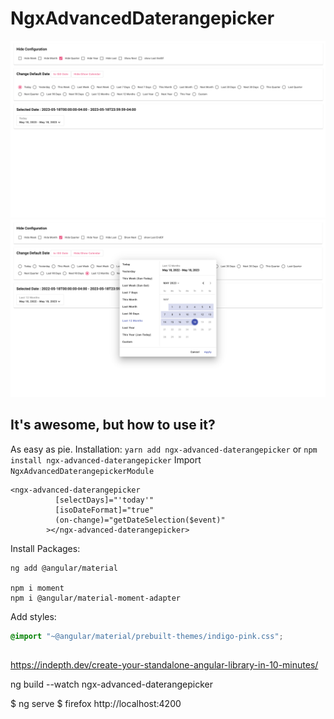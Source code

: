# NgxAdvancedDaterangepicker

[![Material Advanced date range picker](screen-1.png)](https://stackblitz.com/github/nedpuganti/ngx-custom-daterangepicker)
[![Material Advanced date range picker](screen-2.png)](https://stackblitz.com/github/nedpuganti/ngx-custom-daterangepicker)


## It's awesome, but how to use it?

As easy as pie.
Installation: `yarn add ngx-advanced-daterangepicker` or `npm install ngx-advanced-daterangepicker`
Import `NgxAdvancedDaterangepickerModule`
```
<ngx-advanced-daterangepicker
          [selectDays]="'today'"
          [isoDateFormat]="true"
          (on-change)="getDateSelection($event)"
        ></ngx-advanced-daterangepicker>
```

Install Packages:
```
ng add @angular/material

npm i moment
npm i @angular/material-moment-adapter
```


Add styles:
```scss
@import "~@angular/material/prebuilt-themes/indigo-pink.css";
```

##
https://indepth.dev/create-your-standalone-angular-library-in-10-minutes/

ng build --watch ngx-advanced-daterangepicker

$ ng serve
$ firefox http://localhost:4200
